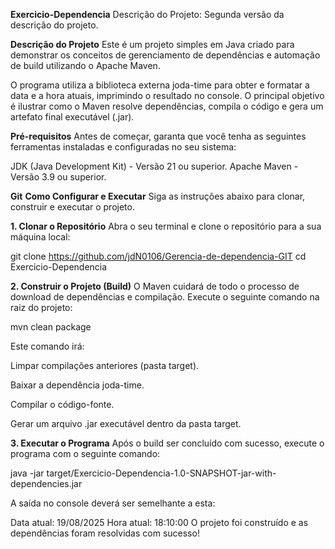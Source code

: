 **Exercicio-Dependencia**
Descrição do Projeto: Segunda versão da descrição do projeto.

**Descrição do Projeto**
Este é um projeto simples em Java criado para demonstrar os conceitos de gerenciamento de dependências e automação de build utilizando o Apache Maven.

O programa utiliza a biblioteca externa joda-time para obter e formatar a data e a hora atuais, imprimindo o resultado no console. O principal objetivo é ilustrar como o Maven resolve dependências, compila o código e gera um artefato final executável (.jar).


**Pré-requisitos**
Antes de começar, garanta que você tenha as seguintes ferramentas instaladas e configuradas no seu sistema:

JDK (Java Development Kit) - Versão 21 ou superior.
Apache Maven - Versão 3.9 ou superior.


**Git**
**Como Configurar e Executar**
Siga as instruções abaixo para clonar, construir e executar o projeto.


**1. Clonar o Repositório**
Abra o seu terminal e clone o repositório para a sua máquina local:

git clone https://github.com/jdN0106/Gerencia-de-dependencia-GIT
cd Exercicio-Dependencia


**2. Construir o Projeto (Build)**
O Maven cuidará de todo o processo de download de dependências e compilação. Execute o seguinte comando na raiz do projeto:

mvn clean package

Este comando irá:

Limpar compilações anteriores (pasta target).

Baixar a dependência joda-time.

Compilar o código-fonte.

Gerar um arquivo .jar executável dentro da pasta target.

**3. Executar o Programa**
Após o build ser concluído com sucesso, execute o programa com o seguinte comando:

java -jar target/Exercicio-Dependencia-1.0-SNAPSHOT-jar-with-dependencies.jar

A saída no console deverá ser semelhante a esta:

Data atual: 19/08/2025
Hora atual: 18:10:00
O projeto foi construído e as dependências foram resolvidas com sucesso!
